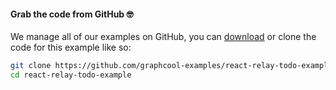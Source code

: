 #### Grab the code from GitHub 🤓

We manage all of our examples on GitHub, you can [download](https://github.com/graphcool-examples/react-relay-todo-example) or clone the code for this example like so:

```sh
git clone https://github.com/graphcool-examples/react-relay-todo-example.git
cd react-relay-todo-example
```